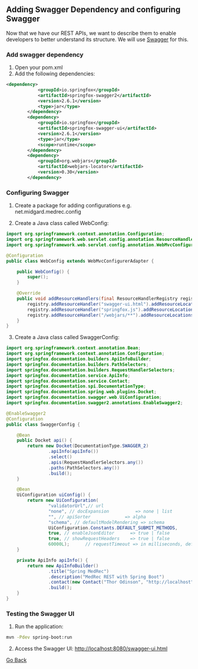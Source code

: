 ## Adding Swagger Dependency and configuring Swagger

Now that we have our REST APIs, we want to describe them to enable developers to better understand its structure. We will use [Swagger](http://swagger.io/) for this.

### Add swagger dependency

1. Open your pom.xml
2. Add the following dependencies:
```XML
<dependency>
            <groupId>io.springfox</groupId>
            <artifactId>springfox-swagger2</artifactId>
            <version>2.6.1</version>
            <type>jar</type>
        </dependency>
        <dependency>
            <groupId>io.springfox</groupId>
            <artifactId>springfox-swagger-ui</artifactId>
            <version>2.6.1</version>
            <type>jar</type>
            <scope>runtime</scope>
        </dependency>
        <dependency>
            <groupId>org.webjars</groupId>
            <artifactId>webjars-locator</artifactId>
            <version>0.30</version>
        </dependency>
```

### Configuring Swagger
1. Create a package for adding configurations e.g. net.midgard.medrec.config

2. Create a Java class called WebConfig:
```Java
import org.springframework.context.annotation.Configuration;
import org.springframework.web.servlet.config.annotation.ResourceHandlerRegistry;
import org.springframework.web.servlet.config.annotation.WebMvcConfigurerAdapter;

@Configuration
public class WebConfig extends WebMvcConfigurerAdapter {

    public WebConfig() {
        super();
    }

    @Override
    public void addResourceHandlers(final ResourceHandlerRegistry registry) {
        registry.addResourceHandler("swagger-ui.html").addResourceLocations("classpath:/META-INF/resources/");
        registry.addResourceHandler("springfox.js").addResourceLocations("classpath:/static/");
        registry.addResourceHandler("/webjars/**").addResourceLocations("classpath:/META-INF/resources/webjars/");
    }
}
```

3. Create a Java class called SwaggerConfig:
```Java
import org.springframework.context.annotation.Bean;
import org.springframework.context.annotation.Configuration;
import springfox.documentation.builders.ApiInfoBuilder;
import springfox.documentation.builders.PathSelectors;
import springfox.documentation.builders.RequestHandlerSelectors;
import springfox.documentation.service.ApiInfo;
import springfox.documentation.service.Contact;
import springfox.documentation.spi.DocumentationType;
import springfox.documentation.spring.web.plugins.Docket;
import springfox.documentation.swagger.web.UiConfiguration;
import springfox.documentation.swagger2.annotations.EnableSwagger2;

@EnableSwagger2
@Configuration
public class SwaggerConfig {

    @Bean
    public Docket api() {
        return new Docket(DocumentationType.SWAGGER_2)
                .apiInfo(apiInfo())
                .select()
                .apis(RequestHandlerSelectors.any())
                .paths(PathSelectors.any())
                .build();
    }

    @Bean
    UiConfiguration uiConfig() {
        return new UiConfiguration(
                "validatorUrl",// url
                "none", // docExpansion          => none | list
                "", // apiSorter             => alpha
                "schema", // defaultModelRendering => schema
                UiConfiguration.Constants.DEFAULT_SUBMIT_METHODS,
                true, // enableJsonEditor      => true | false
                true, // showRequestHeaders    => true | false
                60000L);      // requestTimeout => in milliseconds, defaults to null (uses jquery xh timeout)
    }

    private ApiInfo apiInfo() {
        return new ApiInfoBuilder()
                .title("Spring MedRec")
                .description("MedRec REST with Spring Boot")
                .contact(new Contact("Thor Odinson", "http://localhost", "thor.odinson@oracle.com"))
                .build();
    }
}
```

### Testing the Swagger UI

1. Run the application:
```bash
mvn -Pdev spring-boot:run
```

2. Access the Swagger UI: [http://localhost:8080/swagger-ui.html](http://localhost:8080/swagger-ui.html)

<a href="../../../teachme" class="btn" >Go Back</a>
